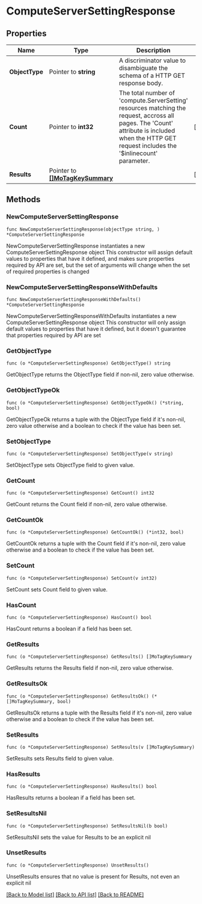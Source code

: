 # ComputeServerSettingResponse

## Properties

Name | Type | Description | Notes
------------ | ------------- | ------------- | -------------
**ObjectType** | Pointer to **string** | A discriminator value to disambiguate the schema of a HTTP GET response body. | 
**Count** | Pointer to **int32** | The total number of &#39;compute.ServerSetting&#39; resources matching the request, accross all pages. The &#39;Count&#39; attribute is included when the HTTP GET request includes the &#39;$inlinecount&#39; parameter. | [optional] 
**Results** | Pointer to [**[]MoTagKeySummary**](mo.TagKeySummary.md) |  | [optional] 

## Methods

### NewComputeServerSettingResponse

`func NewComputeServerSettingResponse(objectType string, ) *ComputeServerSettingResponse`

NewComputeServerSettingResponse instantiates a new ComputeServerSettingResponse object
This constructor will assign default values to properties that have it defined,
and makes sure properties required by API are set, but the set of arguments
will change when the set of required properties is changed

### NewComputeServerSettingResponseWithDefaults

`func NewComputeServerSettingResponseWithDefaults() *ComputeServerSettingResponse`

NewComputeServerSettingResponseWithDefaults instantiates a new ComputeServerSettingResponse object
This constructor will only assign default values to properties that have it defined,
but it doesn't guarantee that properties required by API are set

### GetObjectType

`func (o *ComputeServerSettingResponse) GetObjectType() string`

GetObjectType returns the ObjectType field if non-nil, zero value otherwise.

### GetObjectTypeOk

`func (o *ComputeServerSettingResponse) GetObjectTypeOk() (*string, bool)`

GetObjectTypeOk returns a tuple with the ObjectType field if it's non-nil, zero value otherwise
and a boolean to check if the value has been set.

### SetObjectType

`func (o *ComputeServerSettingResponse) SetObjectType(v string)`

SetObjectType sets ObjectType field to given value.


### GetCount

`func (o *ComputeServerSettingResponse) GetCount() int32`

GetCount returns the Count field if non-nil, zero value otherwise.

### GetCountOk

`func (o *ComputeServerSettingResponse) GetCountOk() (*int32, bool)`

GetCountOk returns a tuple with the Count field if it's non-nil, zero value otherwise
and a boolean to check if the value has been set.

### SetCount

`func (o *ComputeServerSettingResponse) SetCount(v int32)`

SetCount sets Count field to given value.

### HasCount

`func (o *ComputeServerSettingResponse) HasCount() bool`

HasCount returns a boolean if a field has been set.

### GetResults

`func (o *ComputeServerSettingResponse) GetResults() []MoTagKeySummary`

GetResults returns the Results field if non-nil, zero value otherwise.

### GetResultsOk

`func (o *ComputeServerSettingResponse) GetResultsOk() (*[]MoTagKeySummary, bool)`

GetResultsOk returns a tuple with the Results field if it's non-nil, zero value otherwise
and a boolean to check if the value has been set.

### SetResults

`func (o *ComputeServerSettingResponse) SetResults(v []MoTagKeySummary)`

SetResults sets Results field to given value.

### HasResults

`func (o *ComputeServerSettingResponse) HasResults() bool`

HasResults returns a boolean if a field has been set.

### SetResultsNil

`func (o *ComputeServerSettingResponse) SetResultsNil(b bool)`

 SetResultsNil sets the value for Results to be an explicit nil

### UnsetResults
`func (o *ComputeServerSettingResponse) UnsetResults()`

UnsetResults ensures that no value is present for Results, not even an explicit nil

[[Back to Model list]](../README.md#documentation-for-models) [[Back to API list]](../README.md#documentation-for-api-endpoints) [[Back to README]](../README.md)


